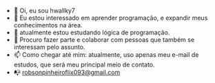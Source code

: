 - 👋   Oi, eu sou hwallky7
- 👀   Eu estou interessado em aprender programação, e expandir meus conhecimentos na área.
- 🌱   atualmente estou estudando lógica de programação.
- 💞️   Procuro fazer parte e colaborar com pessoas que também se interessam pelo assunto.
- 📫   Como chegar até mim: atualmente, uso apenas meu e-mail de estudos, que será meu principal meio de contato.
- 📭  robsonpinheiroflix093@gmail.com 

<!---
Robsonyu77/hwallk7 é um repositório ✨ especial ✨ porque seu `README.md` (este arquivo) aparece no seu perfil do GitHub.
Você pode clicar no link Visualizar para dar uma olhada nas suas alterações.
--->
